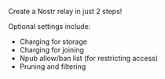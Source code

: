 Create a Nostr relay in just 2 steps!

Optional settings include:

- Charging for storage
- Charging for joining
- Npub allow/ban list (for restricting access)
- Pruning and filtering
